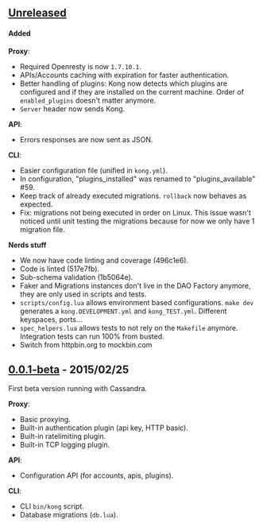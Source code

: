 ## [Unreleased][unreleased]

#### Added
**Proxy**:
- Required Openresty is now `1.7.10.1`.
- APIs/Accounts caching with expiration for faster authentication.
- Better handling of plugins: Kong now detects which plugins are configured and if they are installed on the current machine. Order of `enabled_plugins` doesn't matter anymore.
- `Server` header now sends Kong.

**API**:
- Errors responses are now sent as JSON.

**CLI**:
- Easier configuration file (unified in `kong.yml`).
- In configuration, "plugins_installed" was renamed to "plugins_available" #59.
- Keep track of already executed migrations. `rollback` now behaves as expected.
- Fix: migrations not being executed in order on Linux. This issue wasn't noticed until unit testing the migrations because for now we only have 1 migration file.

**Nerds stuff**
- We now have code linting and coverage (496c1e6).
- Code is linted (517e7fb).
- Sub-schema validation (1b5064e).
- Faker and Migrations instances don't live in the DAO Factory anymore, they are only used in scripts and tests.
- `scripts/config.lua` allows environment based configurations. `make dev` generates a `kong.DEVELOPMENT.yml` and `kong_TEST.yml`. Different keyspaces, ports...
- `spec_helpers.lua` allows tests to not rely on the `Makefile` anymore. Integration tests can run 100% from busted.
- Switch from httpbin.org to mockbin.com

## [0.0.1-beta] - 2015/02/25

First beta version running with Cassandra.

**Proxy**:
- Basic proxying.
- Built-in authentication plugin (api key, HTTP basic).
- Built-in ratelimiting plugin.
- Built-in TCP logging plugin.

**API**:
- Configuration API (for accounts, apis, plugins).

**CLI**:
- CLI `bin/kong` script.
- Database migrations (`db.lua`).

[unreleased]: https://github.com/mashape/kong/compare/0.0.1-beta...HEAD
[0.0.1-beta]: https://github.com/mashape/kong/compare/ffd70b3101ba38d9acc776038d124f6e2fccac3c...0.0.1-beta

